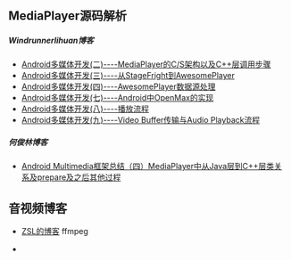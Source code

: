 ## MediaPlayer源码解析

##### Windrunnerlihuan博客

* [Android多媒体开发(二)----MediaPlayer的C/S架构以及C++层调用步骤](http://windrunnerlihuan.com/2016/11/30/Android多媒体开发-二-MediaPlayer的C-S架构以及C-层调用步骤/)
* [Android多媒体开发(三)----从StageFright到AwesomePlayer](http://windrunnerlihuan.com/2016/12/11/Android多媒体开发-三-从StageFright到AwesomePlayer/)
* [Android多媒体开发(四)----AwesomePlayer数据源处理](http://windrunnerlihuan.com/2016/12/12/Android多媒体开发-四-AwesomePlayer数据源处理/)
* [Android多媒体开发(七)----Android中OpenMax的实现](http://windrunnerlihuan.com/2016/12/29/Android多媒体开发-七-Android中OpenMax的实现/)
* [Android多媒体开发(八)----播放流程](http://windrunnerlihuan.com/2017/01/06/Android多媒体开发-八-播放流程/)
* [Android多媒体开发(九)----Video Buffer传输与Audio Playback流程](http://windrunnerlihuan.com/2017/01/13/Android多媒体开发-九-Video-Buffer传输与Audio-Playback流程/)


##### 何俊林博客

* [Android Multimedia框架总结（四）MediaPlayer中从Java层到C++层类关系及prepare及之后其他过程](http://blog.csdn.net/hejjunlin/article/details/52420803)


## 音视频博客

* [ZSL的博客](http://www.zsllsz.com/category/ffmpeg/)
ffmpeg

* []()








